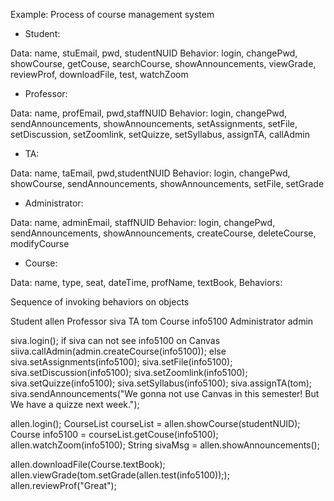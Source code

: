 Example: Process of course management system

- Student:

Data: name, stuEmail, pwd, studentNUID
Behavior: login, changePwd, showCourse, getCouse, searchCourse, showAnnouncements, viewGrade, reviewProf, downloadFile, test, watchZoom

- Professor:

Data: name, profEmail, pwd,staffNUID
Behavior: login, changePwd, sendAnnouncements, showAnnouncements, setAssignments, setFile, setDiscussion, setZoomlink, setQuizze, setSyllabus, assignTA, callAdmin

- TA:

Data: name, taEmail, pwd,studentNUID
Behavior: login, changePwd, showCourse, sendAnnouncements, showAnnouncements, setFile, setGrade

- Administrator:

Data: name, adminEmail, staffNUID
Behavior: login, changePwd, sendAnnouncements, showAnnouncements, createCourse, deleteCourse, modifyCourse

- Course:

Data: name, type, seat, dateTime, profName, textBook, 
Behaviors:


Sequence of invoking behaviors on objects

Student allen
Professor siva
TA tom
Course info5100
Administrator admin

siva.login();
if siva can not see info5100 on Canvas
 siiva.callAdmin(admin.createCourse(info5100));
else
siva.setAssignments(info5100);
siva.setFile(info5100);
siva.setDiscussion(info5100);
siva.setZoomlink(info5100);
siva.setQuizze(info5100);
siva.setSyllabus(info5100);
siva.assignTA(tom);
siva.sendAnnouncements("We gonna not use Canvas in this semester! But We have a quizze next week.");

allen.login();
CourseList courseList = allen.showCourse(studentNUID);
Course info5100 = courseList.getCouse(info5100);
allen.watchZoom(info5100);
String sivaMsg = allen.showAnnouncements();

allen.downloadFile(Course.textBook);
allen.viewGrade(tom.setGrade(allen.test(info5100)););
allen.reviewProf("Great");


   